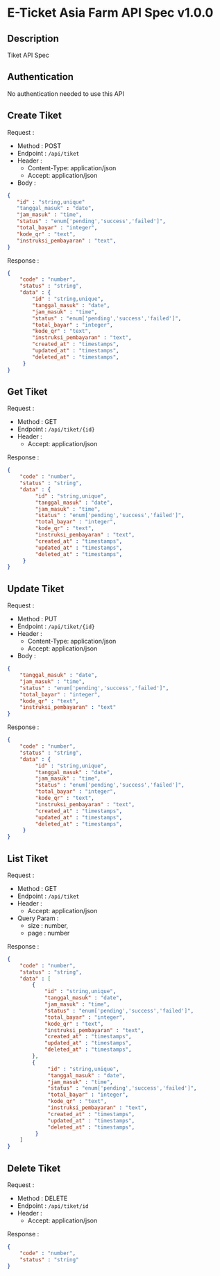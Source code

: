 # E-Ticket Asia Farm API Spec v1.0.0

## Description

Tiket API Spec

## Authentication

No authentication needed to use this API

## Create Tiket

Request :
- Method : POST
- Endpoint : `/api/tiket`
- Header :
    - Content-Type: application/json
    - Accept: application/json
- Body :

```json 
{
   "id" : "string,unique"
   "tanggal_masuk" : "date",
   "jam_masuk" : "time",
   "status" : "enum['pending','success','failed']",
   "total_bayar" : "integer",
   "kode_qr" : "text",
   "instruksi_pembayaran" : "text",
}
```

Response :

```json 
{
    "code" : "number",
    "status" : "string",
    "data" : {
        "id" : "string,unique",
        "tanggal_masuk" : "date",
        "jam_masuk" : "time",
        "status" : "enum['pending','success','failed']",
        "total_bayar" : "integer",
        "kode_qr" : "text",
        "instruksi_pembayaran" : "text",
        "created_at" : "timestamps",
        "updated_at" : "timestamps",
        "deleted_at" : "timestamps",
     }
}
```

## Get Tiket

Request :
- Method : GET
- Endpoint : `/api/tiket/{id}`
- Header :
    - Accept: application/json

Response :

```json 
{
    "code" : "number",
    "status" : "string",
    "data" : {
         "id" : "string,unique",
         "tanggal_masuk" : "date",
         "jam_masuk" : "time",
         "status" : "enum['pending','success','failed']",
         "total_bayar" : "integer",
         "kode_qr" : "text",
         "instruksi_pembayaran" : "text",
         "created_at" : "timestamps",
         "updated_at" : "timestamps",
         "deleted_at" : "timestamps",
     }
}
```

## Update Tiket

Request :
- Method : PUT
- Endpoint : `/api/tiket/{id}`
- Header :
    - Content-Type: application/json
    - Accept: application/json
- Body :

```json 
{
    "tanggal_masuk" : "date",
    "jam_masuk" : "time",
    "status" : "enum['pending','success','failed']",
    "total_bayar" : "integer",
    "kode_qr" : "text",
    "instruksi_pembayaran" : "text"
}
```

Response :

```json 
{
    "code" : "number",
    "status" : "string",
    "data" : {
         "id" : "string,unique",
         "tanggal_masuk" : "date",
         "jam_masuk" : "time",
         "status" : "enum['pending','success','failed']",
         "total_bayar" : "integer",
         "kode_qr" : "text",
         "instruksi_pembayaran" : "text",
         "created_at" : "timestamps",
         "updated_at" : "timestamps",
         "deleted_at" : "timestamps",
     }
}
```

## List Tiket

Request :
- Method : GET
- Endpoint : `/api/tiket`
- Header :
    - Accept: application/json
- Query Param :
    - size : number,
    - page : number

Response :

```json 
{
    "code" : "number",
    "status" : "string",
    "data" : [
        {
            "id" : "string,unique",
            "tanggal_masuk" : "date",
            "jam_masuk" : "time",
            "status" : "enum['pending','success','failed']",
            "total_bayar" : "integer",
            "kode_qr" : "text",
            "instruksi_pembayaran" : "text",
            "created_at" : "timestamps",
            "updated_at" : "timestamps",
            "deleted_at" : "timestamps",
        },
        {
             "id" : "string,unique",
             "tanggal_masuk" : "date",
             "jam_masuk" : "time",
             "status" : "enum['pending','success','failed']",
             "total_bayar" : "integer",
             "kode_qr" : "text",
             "instruksi_pembayaran" : "text",
             "created_at" : "timestamps",
             "updated_at" : "timestamps",
             "deleted_at" : "timestamps",
         }
    ]
}
```

## Delete Tiket

Request :
- Method : DELETE
- Endpoint : `/api/tiket/id`
- Header :
    - Accept: application/json

Response :

```json 
{
    "code" : "number",
    "status" : "string"
}
```
